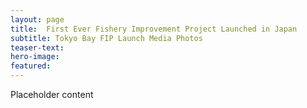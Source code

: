 ```yaml
---
layout: page
title:  First Ever Fishery Improvement Project Launched in Japan
subtitle: Tokyo Bay FIP Launch Media Photos
teaser-text: 
hero-image:
featured:
---
```

Placeholder content

